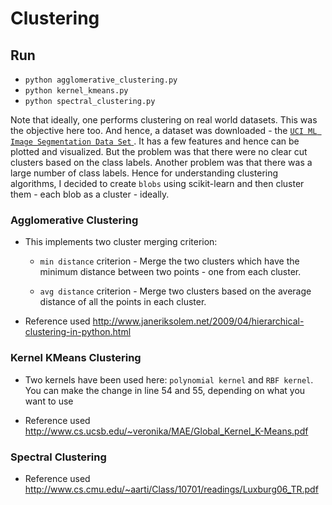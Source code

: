 # Clustering

## Run
- `python agglomerative_clustering.py`  
- `python kernel_kmeans.py`  
- `python spectral_clustering.py`  

Note that ideally, one performs clustering on real world datasets. This was the objective here too. And hence, a dataset was downloaded - the <a href="http://archive.ics.uci.edu/ml/datasets/image+segmentation"> `UCI ML Image Segmentation Data Set` <a href=""></a>. It has a few features and hence can be plotted and visualized. But the problem was that there were no clear cut clusters based on the class labels. Another problem was that there was a large number of class labels. Hence for understanding clustering algorithms, I decided to create `blobs` using scikit-learn and then cluster them - each blob as a cluster - ideally.

### **Agglomerative Clustering** 

  - This implements two cluster merging criterion:  
  	* `min distance` criterion - Merge the two clusters which have the minimum distance between two points - one from each cluster.

  	* `avg distance` criterion - Merge two clusters based on the average distance of all the points in each cluster.

  - Reference used <http://www.janeriksolem.net/2009/04/hierarchical-clustering-in-python.html>

### **Kernel KMeans Clustering**

  - Two kernels have been used here: `polynomial kernel` and `RBF kernel`. You can make the change in line 54 and 55, depending on what you want to use 

  - Reference used <http://www.cs.ucsb.edu/~veronika/MAE/Global_Kernel_K-Means.pdf>

### **Spectral Clustering** 

  - Reference used <http://www.cs.cmu.edu/~aarti/Class/10701/readings/Luxburg06_TR.pdf>  
